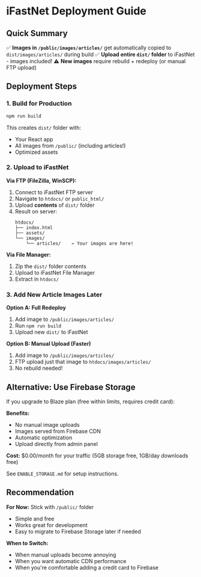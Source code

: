 # iFastNet Deployment Guide

## Quick Summary

✅ **Images in `/public/images/articles/`** get automatically copied to `dist/images/articles/` during build
✅ **Upload entire `dist/` folder** to iFastNet - images included!
⚠️ **New images** require rebuild + redeploy (or manual FTP upload)

## Deployment Steps

### 1. Build for Production

```bash
npm run build
```

This creates `dist/` folder with:
- Your React app
- All images from `/public/` (including articles!)
- Optimized assets

### 2. Upload to iFastNet

**Via FTP (FileZilla, WinSCP):**
1. Connect to iFastNet FTP server
2. Navigate to `htdocs/` or `public_html/`
3. Upload **contents** of `dist/` folder
4. Result on server:
   ```
   htdocs/
   ├── index.html
   ├── assets/
   └── images/
       └── articles/    ← Your images are here!
   ```

**Via File Manager:**
1. Zip the `dist/` folder contents
2. Upload to iFastNet File Manager
3. Extract in `htdocs/`

### 3. Add New Article Images Later

**Option A: Full Redeploy**
1. Add image to `/public/images/articles/`
2. Run `npm run build`
3. Upload new `dist/` to iFastNet

**Option B: Manual Upload (Faster)**
1. Add image to `/public/images/articles/`
2. FTP upload just that image to `htdocs/images/articles/`
3. No rebuild needed!

## Alternative: Use Firebase Storage

If you upgrade to Blaze plan (free within limits, requires credit card):

**Benefits:**
- No manual image uploads
- Images served from Firebase CDN
- Automatic optimization
- Upload directly from admin panel

**Cost:** $0.00/month for your traffic (5GB storage free, 1GB/day downloads free)

See `ENABLE_STORAGE.md` for setup instructions.

## Recommendation

**For Now:** Stick with `/public/` folder
- Simple and free
- Works great for development
- Easy to migrate to Firebase Storage later if needed

**When to Switch:**
- When manual uploads become annoying
- When you want automatic CDN performance
- When you're comfortable adding a credit card to Firebase
